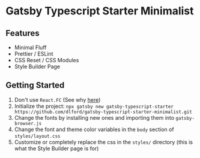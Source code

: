 # Gatsby Typescript Starter Minimalist

## Features

- Minimal Fluff
- Prettier / ESLint
- CSS Reset / CSS Modules
- Style Builder Page

## Getting Started

1. Don't use `React.FC` (See why <a href='https://github.com/facebook/create-react-app/pull/8177' target='_blank' rel='noopener noreferrer'>here</a>)
2. Initialize the project: `npx gatsby new gatsby-typescript-starter https://github.com/dlford/gatsby-typescript-starter-minimalist.git`
3. Change the fonts by installing new ones and importing them into `gatsby-browser.js`
4. Change the font and theme color variables in the `body` section of `styles/layout.css`
5. Customize or completely replace the css in the `styles/` directory (this is what the Style Builder page is for)
